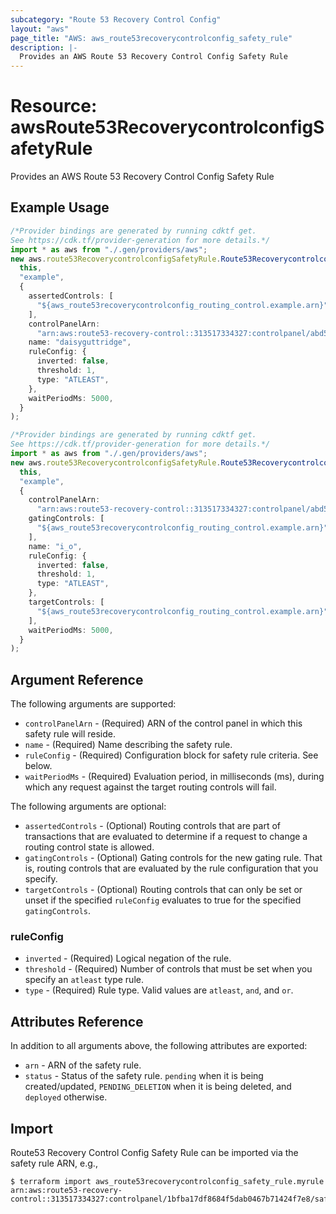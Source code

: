 ```yaml
---
subcategory: "Route 53 Recovery Control Config"
layout: "aws"
page_title: "AWS: aws_route53recoverycontrolconfig_safety_rule"
description: |-
  Provides an AWS Route 53 Recovery Control Config Safety Rule
---
```


# Resource: awsRoute53RecoverycontrolconfigSafetyRule

Provides an AWS Route 53 Recovery Control Config Safety Rule

## Example Usage

```typescript
/*Provider bindings are generated by running cdktf get.
See https://cdk.tf/provider-generation for more details.*/
import * as aws from "./.gen/providers/aws";
new aws.route53RecoverycontrolconfigSafetyRule.Route53RecoverycontrolconfigSafetyRule(
  this,
  "example",
  {
    assertedControls: [
      "${aws_route53recoverycontrolconfig_routing_control.example.arn}",
    ],
    controlPanelArn:
      "arn:aws:route53-recovery-control::313517334327:controlpanel/abd5fbfc052d4844a082dbf400f61da8",
    name: "daisyguttridge",
    ruleConfig: {
      inverted: false,
      threshold: 1,
      type: "ATLEAST",
    },
    waitPeriodMs: 5000,
  }
);

```

```typescript
/*Provider bindings are generated by running cdktf get.
See https://cdk.tf/provider-generation for more details.*/
import * as aws from "./.gen/providers/aws";
new aws.route53RecoverycontrolconfigSafetyRule.Route53RecoverycontrolconfigSafetyRule(
  this,
  "example",
  {
    controlPanelArn:
      "arn:aws:route53-recovery-control::313517334327:controlpanel/abd5fbfc052d4844a082dbf400f61da8",
    gatingControls: [
      "${aws_route53recoverycontrolconfig_routing_control.example.arn}",
    ],
    name: "i_o",
    ruleConfig: {
      inverted: false,
      threshold: 1,
      type: "ATLEAST",
    },
    targetControls: [
      "${aws_route53recoverycontrolconfig_routing_control.example.arn}",
    ],
    waitPeriodMs: 5000,
  }
);

```

## Argument Reference

The following arguments are supported:

* `controlPanelArn` - (Required) ARN of the control panel in which this safety rule will reside.
* `name` - (Required) Name describing the safety rule.
* `ruleConfig` - (Required) Configuration block for safety rule criteria. See below.
* `waitPeriodMs` - (Required) Evaluation period, in milliseconds (ms), during which any request against the target routing controls will fail.

The following arguments are optional:

* `assertedControls` - (Optional) Routing controls that are part of transactions that are evaluated to determine if a request to change a routing control state is allowed.
* `gatingControls` - (Optional) Gating controls for the new gating rule. That is, routing controls that are evaluated by the rule configuration that you specify.
* `targetControls` - (Optional) Routing controls that can only be set or unset if the specified `ruleConfig` evaluates to true for the specified `gatingControls`.

### ruleConfig

* `inverted` - (Required) Logical negation of the rule.
* `threshold` - (Required) Number of controls that must be set when you specify an `atleast` type rule.
* `type` - (Required) Rule type. Valid values are `atleast`, `and`, and `or`.

## Attributes Reference

In addition to all arguments above, the following attributes are exported:

* `arn` - ARN of the safety rule.
* `status` - Status of the safety rule. `pending` when it is being created/updated, `PENDING_DELETION` when it is being deleted, and `deployed` otherwise.

## Import

Route53 Recovery Control Config Safety Rule can be imported via the safety rule ARN, e.g.,

```console
$ terraform import aws_route53recoverycontrolconfig_safety_rule.myrule arn:aws:route53-recovery-control::313517334327:controlpanel/1bfba17df8684f5dab0467b71424f7e8/safetyrule/3bacc77003364c0f
```
